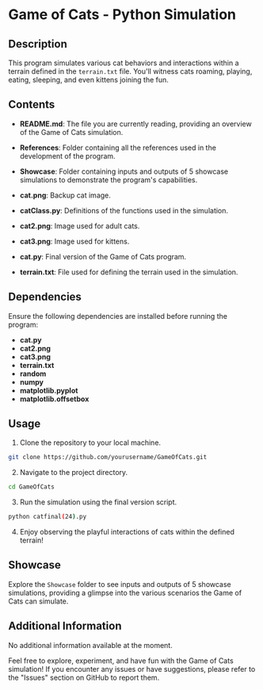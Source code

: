 # Game of Cats - Python Simulation

## Description

This program simulates various cat behaviors and interactions within a terrain defined in the `terrain.txt` file. You'll witness cats roaming, playing, eating, sleeping, and even kittens joining the fun.

## Contents

- **README.md**: The file you are currently reading, providing an overview of the Game of Cats simulation.
  
- **References**: Folder containing all the references used in the development of the program.

- **Showcase**: Folder containing inputs and outputs of 5 showcase simulations to demonstrate the program's capabilities.

- **cat.png**: Backup cat image.

- **catClass.py**: Definitions of the functions used in the simulation.

- **cat2.png**: Image used for adult cats.

- **cat3.png**: Image used for kittens.

- **cat.py**: Final version of the Game of Cats program.

- **terrain.txt**: File used for defining the terrain used in the simulation.

## Dependencies

Ensure the following dependencies are installed before running the program:

- **cat.py**
- **cat2.png**
- **cat3.png**
- **terrain.txt**
- **random**
- **numpy**
- **matplotlib.pyplot**
- **matplotlib.offsetbox**

## Usage

1. Clone the repository to your local machine.

```bash
git clone https://github.com/yourusername/GameOfCats.git
```

2. Navigate to the project directory.

```bash
cd GameOfCats
```

3. Run the simulation using the final version script.

```bash
python catfinal(24).py
```

4. Enjoy observing the playful interactions of cats within the defined terrain!

## Showcase

Explore the `Showcase` folder to see inputs and outputs of 5 showcase simulations, providing a glimpse into the various scenarios the Game of Cats can simulate.


## Additional Information

No additional information available at the moment.

Feel free to explore, experiment, and have fun with the Game of Cats simulation! If you encounter any issues or have suggestions, please refer to the "Issues" section on GitHub to report them.
